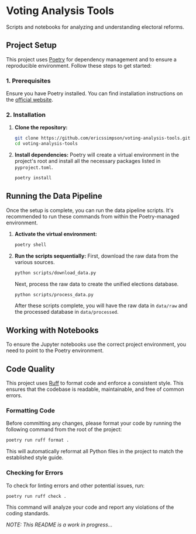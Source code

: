 # Voting Analysis Tools

Scripts and notebooks for analyzing and understanding electoral reforms.

## Project Setup

This project uses [Poetry](https://python-poetry.org/) for dependency management and to ensure a reproducible environment. Follow these steps to get started:

### 1. Prerequisites

Ensure you have Poetry installed. You can find installation instructions on the [official website](https://python-poetry.org/docs/#installation).

### 2. Installation

1.  **Clone the repository:**
    ```bash
    git clone https://github.com/ericssimpson/voting-analysis-tools.git
    cd voting-analysis-tools
    ```

2.  **Install dependencies:**
    Poetry will create a virtual environment in the project's root and install all the necessary packages listed in `pyproject.toml`.
    ```bash
    poetry install
    ```

## Running the Data Pipeline

Once the setup is complete, you can run the data pipeline scripts. It's recommended to run these commands from within the Poetry-managed environment.

1.  **Activate the virtual environment:**
    ```bash
    poetry shell
    ```

2.  **Run the scripts sequentially:**
    First, download the raw data from the various sources.
    ```bash
    python scripts/download_data.py
    ```
    Next, process the raw data to create the unified elections database.
    ```bash
    python scripts/process_data.py
    ```

    After these scripts complete, you will have the raw data in `data/raw` and the processed database in `data/processed`.

## Working with Notebooks

To ensure the Jupyter notebooks use the correct project environment, you need to point to the Poetry environment.

## Code Quality

This project uses [Ruff](https://docs.astral.sh/ruff/) to format code and enforce a consistent style. This ensures that the codebase is readable, maintainable, and free of common errors.

### Formatting Code

Before committing any changes, please format your code by running the following command from the root of the project:

```bash
poetry run ruff format .
```

This will automatically reformat all Python files in the project to match the established style guide.

### Checking for Errors

To check for linting errors and other potential issues, run:

```bash
poetry run ruff check .
```

This command will analyze your code and report any violations of the coding standards.

*NOTE: This README is a work in progress...*